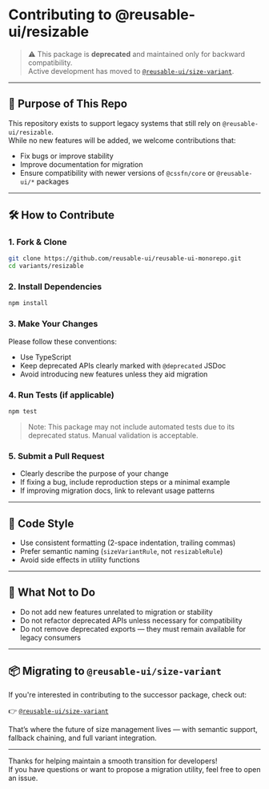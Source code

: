 # Contributing to @reusable-ui/resizable

> ⚠️ This package is **deprecated** and maintained only for backward compatibility.  
> Active development has moved to [`@reusable-ui/size-variant`](https://www.npmjs.com/package/@reusable-ui/size-variant).

---

## 🧭 Purpose of This Repo

This repository exists to support legacy systems that still rely on `@reusable-ui/resizable`.  
While no new features will be added, we welcome contributions that:

- Fix bugs or improve stability
- Improve documentation for migration
- Ensure compatibility with newer versions of `@cssfn/core` or `@reusable-ui/*` packages

---

## 🛠️ How to Contribute

### 1. Fork & Clone

```bash
git clone https://github.com/reusable-ui/reusable-ui-monorepo.git
cd variants/resizable
```

### 2. Install Dependencies

```bash
npm install
```

### 3. Make Your Changes

Please follow these conventions:

- Use TypeScript
- Keep deprecated APIs clearly marked with `@deprecated` JSDoc
- Avoid introducing new features unless they aid migration

### 4. Run Tests (if applicable)

```bash
npm test
```

> Note: This package may not include automated tests due to its deprecated status. Manual validation is acceptable.

### 5. Submit a Pull Request

- Clearly describe the purpose of your change
- If fixing a bug, include reproduction steps or a minimal example
- If improving migration docs, link to relevant usage patterns

---

## 🧹 Code Style

- Use consistent formatting (2-space indentation, trailing commas)
- Prefer semantic naming (`sizeVariantRule`, not `resizableRule`)
- Avoid side effects in utility functions

---

## 🚫 What Not to Do

- Do not add new features unrelated to migration or stability
- Do not refactor deprecated APIs unless necessary for compatibility
- Do not remove deprecated exports — they must remain available for legacy consumers

---

## 📦 Migrating to `@reusable-ui/size-variant`

If you're interested in contributing to the successor package, check out:

👉 [`@reusable-ui/size-variant`](https://www.npmjs.com/package/@reusable-ui/size-variant)

That’s where the future of size management lives — with semantic support, fallback chaining, and full variant integration.

---

Thanks for helping maintain a smooth transition for developers!  
If you have questions or want to propose a migration utility, feel free to open an issue.
